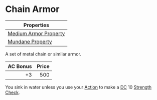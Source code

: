 # Chain Armor

| Properties                                                                  |
| --------------------------------------------------------------------------- |
| [Medium Armor Property](../../Armor%20Properties/Medium%20Armor%20Property.md) |
| [Mundane Property](../../Material%20Properties/Mundane%20Property.md)    |

A set of metal chain or similar armor.

| AC Bonus | Price |
| -------: | ----: |
|       +3 |   500 |

You sink in water unless you use your [Action](../../../Game%20Procedures/Core%20Procedures/Action.md) to make a [DC](../../../Game%20Procedures/Core%20Procedures/DC.md) 10 [Strength](../../../Player%20Characters/The%20Ability%20Scores/Strength.md) [Check](../../../Game%20Procedures/Core%20Procedures/Check.md).

